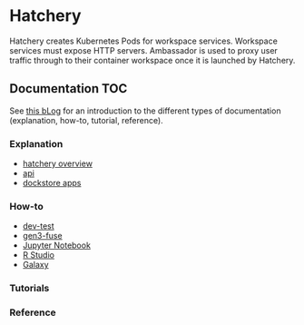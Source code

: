 # Hatchery

Hatchery creates Kubernetes Pods for workspace services. Workspace services must expose HTTP servers. Ambassador is used to proxy user traffic through to their container workspace once it is launched by Hatchery.

## Documentation TOC

See [this bLog](https://www.divio.com/blog/documentation/) for an introduction to the different types of documentation (explanation, how-to, tutorial, reference).

### Explanation
* [hatchery overview](doc/explanation/hatcheryOverview.md)
* [api](doc/explanation/hatcheryApi.md)
* [dockstore apps](doc/explanation/dockstore.md)

### How-to
* [dev-test](doc/howto/devTest.md)
* [gen3-fuse](doc/howto/fuseSidecar.md)
* [Jupyter Notebook](doc/howto/jupyterNotebook.md)
* [R Studio](doc/howto/rStudio.md)
* [Galaxy](doc/howto/galaxy.md)

### Tutorials

### Reference

